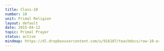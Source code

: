 ```yaml
---
title: Class-10
number: 10
unit: Primal Religion
layout: default
date: 2015-04-12
topic: Primal Prayer
status: active
mindmap: https://dl.dropboxusercontent.com/u/916107/teachdocs/row-10-ordo.png
---
```



